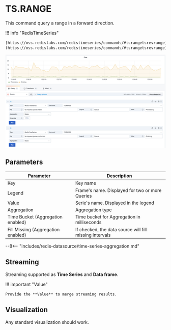 # TS.RANGE

This command query a range in a forward direction.

!!! info "RedisTimeSeries"

    [https://oss.redislabs.com/redistimeseries/commands/#tsrangetsrevrange](https://oss.redislabs.com/redistimeseries/commands/#tsrangetsrevrange)

![TS.RANGE](../../images/redis-datasource/commands/ts-range.png)

## Parameters

| Parameter                          | Description                                             |
| ---------------------------------- | ------------------------------------------------------- |
| Key                                | Key name                                                |
| Legend                             | Frame's name. Displayed for two or more Queries         |
| Value                              | Serie's name. Displayed in the legend                   |
| Aggregation                        | Aggregation type                                        |
| Time Bucket (Aggregation enabled)  | Time bucket for Aggregation in milliseconds             |
| Fill Missing (Aggregation enabled) | If checked, the data source will fill missing intervals |

--8<-- "includes/redis-datasource/time-series-aggregation.md"

## Streaming

Streaming supported as **Time Series** and **Data frame**.

!!! important "Value"

    Provide the **Value** to merge streaming results.

## Visualization

Any standard visualization should work.
